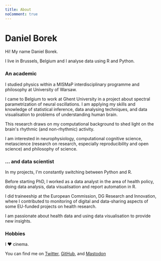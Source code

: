 ```yaml
---
title: About
noComment: true
---
```

# Daniel Borek

Hi! My name Daniel Borek.

I live in Brussels, Belgium and I analyse data using R and Python.
### An academic

I studied physics within a MISMaP interdisciplinary programme and philosophy at University of Warsaw.

I came to Belgium to work at Ghent University in a project about spectral parametrization of neural oscillations.
I am applying my skills and knowledge of statistical inference, data analysing techniques, and data visualisation to problems of understanding human brain.

This research draws on my computational background to shed light on the brain's rhythmic (and non-rhythmic) activity.

I am interested in neurophysiology, computational cognitive science, metascience (research on research, especially reproducibility and open science) and philosophy of science.

### … and data scientist

In my projects, I'm constantly switching between Python and R.

Before starting PhD, I worked as a data analyst in the area of health policy, doing data analysis, data visualisation and report automation in R.

I did traineeship at the European Commission, DG Research and Innovation, where I contributed to monitoring of digital and data-sharing aspects of some EU-funded projects on health research.

I am passionate about health data and using data visualisation to provide new insights.

### Hobbies

I ❤️ cinema. 

You can find me on [Twitter](https://twitter.com/danielborek), [GitHub](https://github.com/danieltomasz), and [Mastodon](https://scholar.social/@dborek)